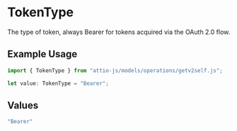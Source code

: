 # TokenType

The type of token, always Bearer for tokens acquired via the OAuth 2.0 flow.

## Example Usage

```typescript
import { TokenType } from "attio-js/models/operations/getv2self.js";

let value: TokenType = "Bearer";
```

## Values

```typescript
"Bearer"
```